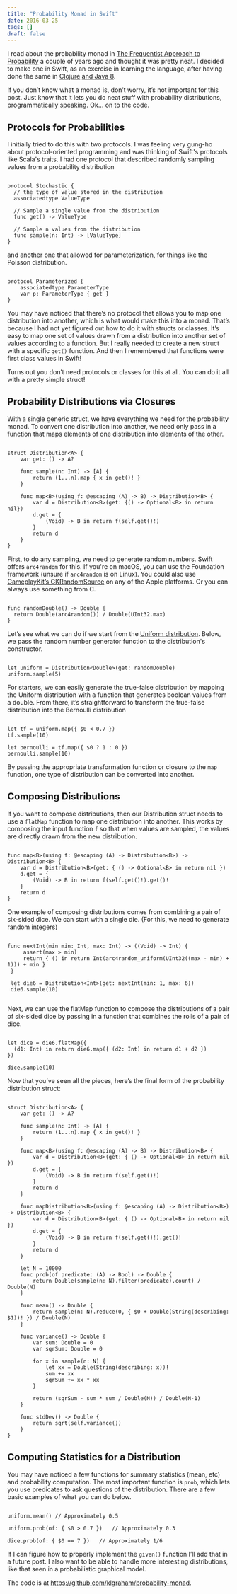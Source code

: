 ```yaml
---
title: "Probability Monad in Swift"
date: 2016-03-25
tags: []
draft: false
---
```

I read about the probability monad in [The Frequentist Approach to Probability](http://jliszka.github.io/2013/08/12/a-frequentist-approach-to-probability.html) a couple of years ago and thought it was pretty neat. I decided to make one in Swift, as an exercise in learning the language, after having done the same in [Clojure](https://github.com/klgraham/watershed) [and Java 8](https://gist.github.com/klgraham/c1bc8fb6accb97e5aa6f "Probability Monad in Java 8").

If you don’t know what a monad is, don’t worry, it’s not important for this post. Just know that it lets you do neat stuff with probability distributions, programmatically speaking. Ok… on to the code.

## Protocols for Probabilities

I initially tried to do this with two protocols. I was feeling very gung-ho about protocol-oriented programming and was thinking of Swift's protocols like Scala's traits. I had one protocol that described randomly sampling values from a probability distribution

<pre><code>
protocol Stochastic {
  // the type of value stored in the distribution
  associatedtype ValueType

  // Sample a single value from the distribution
  func get() -> ValueType

  // Sample n values from the distribution
  func sample(n: Int) -> [ValueType]
}
</code></pre>

and another one that allowed for parameterization, for things like the Poisson distribution.

<pre><code>
protocol Parameterized {
    associatedtype ParameterType
    var p: ParameterType { get }
}
</code></pre>

You may have noticed that there’s no protocol that allows you to map one distribution into another, which is what would make this into a monad. That’s because I had not yet figured out how to do it with structs or classes. It’s easy to map one set of values drawn from a distribution into another set of values according to a function. But I really needed to create a new struct with a specific `get()` function. And then I remembered that functions were first class values in Swift!

Turns out you don’t need protocols or classes for this at all. You can do it all with a pretty simple struct!

## Probability Distributions via Closures

With a single generic struct, we have everything we need for the probability monad. To convert one distribution into another, we need only pass in a function that maps elements of one distribution into elements of the other.

<pre><code>
struct Distribution&lt;A&gt; {
    var get: () -> A?

    func sample(n: Int) -> [A] {
        return (1...n).map { x in get()! }
    }

    func map&lt;B&gt;(using f: @escaping (A) -> B) -> Distribution&lt;B&gt; {
        var d = Distribution&lt;B&gt;(get: {() -> Optional&lt;B&gt; in return nil})
        d.get = {
            (Void) -> B in return f(self.get()!)
        }
        return d
    }
}
</code></pre>

First, to do any sampling, we need to generate random numbers. Swift offers `arc4random` for this. If you're on macOS, you can use the Foundation framework (unsure if `arc4random` is on Linux). You could also use [GameplayKit’s GKRandomSource](https://www.hackingwithswift.com/read/35/3/generating-random-numbers-with-gameplaykit-gkrandomsource) on any of the Apple platforms. Or you can always use something from C.

<pre><code>
func randomDouble() -> Double {
  return Double(arc4random()) / Double(UInt32.max)
}
</code></pre>

Let’s see what we can do if we start from the [Uniform distribution](https://en.wikipedia.org/wiki/Uniform_distribution_(continuous)). Below, we pass the random number generator function to the distribution's constructor.

<pre><code>
let uniform = Distribution&lt;Double&gt;(get: randomDouble)
uniform.sample(5)
</code></pre>

For starters, we can easily generate the true-false distribution by mapping the Uniform distribution with a function that generates boolean values from a double. From there, it’s straightforward to transform the true-false distribution into the Bernoulli distribution

<pre><code>
let tf = uniform.map({ $0 < 0.7 })
tf.sample(10)

let bernoulli = tf.map({ $0 ? 1 : 0 })
bernoulli.sample(10)
</code></pre>

By passing the appropriate transformation function or closure to the `map` function, one type of distribution can be converted into another.

## Composing Distributions

If you want to compose distributions, then our Distribution struct needs to use a `flatMap` function to map one distribution into another. This works by composing the input function `f` so that when values are sampled, the values are directly drawn from the new distribution.

<pre><code>
func map&lt;B&gt;(using f: @escaping (A) -> Distribution&lt;B&gt;) -> Distribution&lt;B&gt; {
    var d = Distribution&lt;B&gt;(get: { () -> Optional&lt;B&gt; in return nil })
    d.get = {
        (Void) -> B in return f(self.get()!).get()!
    }
    return d
}
</code></pre>

One example of composing distributions comes from combining a pair of six-sided dice. We can start with a single die. (For this, we need to generate random integers)

<pre><code>
func nextInt(min min: Int, max: Int) -> ((Void) -> Int) {
     assert(max > min)
     return { () in return Int(arc4random_uniform(UInt32((max - min) + 1))) + min }
 }

 let die6 = Distribution&lt;Int&gt;(get: nextInt(min: 1, max: 6))
 die6.sample(10)
 </code></pre>

Next, we can use the flatMap function to compose the distributions of a pair of six-sided dice by passing in a function that combines the rolls of a pair of dice.

<pre><code>
let dice = die6.flatMap({
  (d1: Int) in return die6.map({ (d2: Int) in return d1 + d2 })
})

dice.sample(10)
</code></pre>

Now that you’ve seen all the pieces, here’s the final form of the probability distribution struct:

<pre><code>
struct Distribution&lt;A&gt; {
    var get: () -> A?

    func sample(n: Int) -> [A] {
        return (1...n).map { x in get()! }
    }

    func map&lt;B&gt;(using f: @escaping (A) -> B) -> Distribution&lt;B&gt; {
        var d = Distribution&lt;B&gt;(get: { () -> Optional&lt;B&gt; in return nil })
        d.get = {
            (Void) -> B in return f(self.get()!)
        }
        return d
    }

    func mapDistribution&lt;B&gt;(using f: @escaping (A) -> Distribution&lt;B&gt;) -> Distribution&lt;B&gt; {
        var d = Distribution&lt;B&gt;(get: { () -> Optional&lt;B&gt; in return nil })
        d.get = {
            (Void) -> B in return f(self.get()!).get()!
        }
        return d
    }

    let N = 10000
    func prob(of predicate: (A) -> Bool) -> Double {
        return Double(sample(n: N).filter(predicate).count) / Double(N)
    }

    func mean() -> Double {
        return sample(n: N).reduce(0, { $0 + Double(String(describing: $1))! }) / Double(N)
    }

    func variance() -> Double {
        var sum: Double = 0
        var sqrSum: Double = 0

        for x in sample(n: N) {
            let xx = Double(String(describing: x))!
            sum += xx
            sqrSum += xx * xx
        }

        return (sqrSum - sum * sum / Double(N)) / Double(N-1)
    }

    func stdDev() -> Double {
        return sqrt(self.variance())
    }
}
</code></pre>

## Computing Statistics for a Distribution

You may have noticed a few functions for summary statistics (mean, etc) and probability computation. The most important function is `prob`, which lets you use predicates to ask questions of the distribution. There are a few basic examples of what you can do below.

<pre><code>
uniform.mean() // Approximately 0.5

uniform.prob(of: { $0 > 0.7 })   // Approximately 0.3

dice.prob(of: { $0 == 7 })   // Approximately 1/6
</code></pre>

If I can figure how to properly implement the `given()` function I’ll add that in a future post. I also want to be able to handle more interesting distributions, like that seen in a probabilistic graphical model.

The code is at https://github.com/klgraham/probability-monad.
